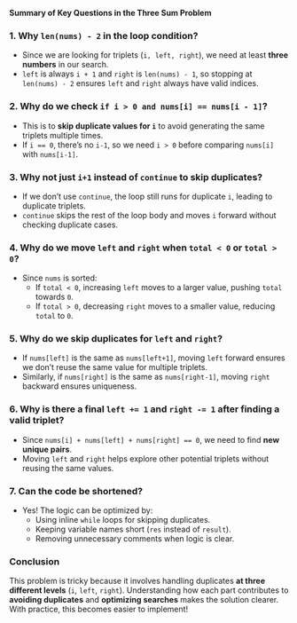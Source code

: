 **Summary of Key Questions in the Three Sum Problem**

### 1. **Why `len(nums) - 2` in the loop condition?**
   - Since we are looking for triplets (`i, left, right`), we need at least **three numbers** in our search.
   - `left` is always `i + 1` and `right` is `len(nums) - 1`, so stopping at `len(nums) - 2` ensures `left` and `right` always have valid indices.

### 2. **Why do we check `if i > 0 and nums[i] == nums[i - 1]`?**
   - This is to **skip duplicate values for `i`** to avoid generating the same triplets multiple times.
   - If `i == 0`, there’s no `i-1`, so we need `i > 0` before comparing `nums[i]` with `nums[i-1]`.

### 3. **Why not just `i+1` instead of `continue` to skip duplicates?**
   - If we don’t use `continue`, the loop still runs for duplicate `i`, leading to duplicate triplets.
   - `continue` skips the rest of the loop body and moves `i` forward without checking duplicate cases.

### 4. **Why do we move `left` and `right` when `total < 0` or `total > 0`?**
   - Since `nums` is sorted:
     - If `total < 0`, increasing `left` moves to a larger value, pushing `total` towards `0`.
     - If `total > 0`, decreasing `right` moves to a smaller value, reducing `total` to `0`.

### 5. **Why do we skip duplicates for `left` and `right`?**
   - If `nums[left]` is the same as `nums[left+1]`, moving `left` forward ensures we don’t reuse the same value for multiple triplets.
   - Similarly, if `nums[right]` is the same as `nums[right-1]`, moving `right` backward ensures uniqueness.

### 6. **Why is there a final `left += 1` and `right -= 1` after finding a valid triplet?**
   - Since `nums[i] + nums[left] + nums[right] == 0`, we need to find **new unique pairs**.
   - Moving `left` and `right` helps explore other potential triplets without reusing the same values.

### 7. **Can the code be shortened?**
   - Yes! The logic can be optimized by:
     - Using inline `while` loops for skipping duplicates.
     - Keeping variable names short (`res` instead of `result`).
     - Removing unnecessary comments when logic is clear.

### **Conclusion**
This problem is tricky because it involves handling duplicates **at three different levels** (`i`, `left`, `right`). Understanding how each part contributes to **avoiding duplicates** and **optimizing searches** makes the solution clearer. With practice, this becomes easier to implement!

